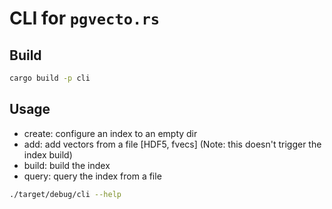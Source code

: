 # CLI for `pgvecto.rs`

## Build

```bash
cargo build -p cli
```

## Usage

- create: configure an index to an empty dir
- add: add vectors from a file [HDF5, fvecs] (Note: this doesn't trigger the index build)
- build: build the index
- query: query the index from a file

```bash
./target/debug/cli --help
```
